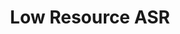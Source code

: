 ---
title: Low Resource ASR
layout: page
excerpt: Low Resource ASR
permalink: /learn/asr/lowresourceasr/
---